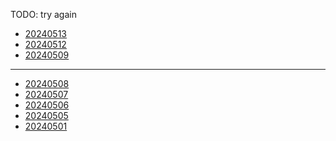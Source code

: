 <head><meta name="viewport" content="width=device-width, initial-scale=1.0, user-scalable=yes" /></head>

TODO: try again

- [20240513](./2024/05/20240513.html)
- [20240512](./2024/05/20240512.html)
- [20240509](./2024/05/20240509.html)

---

- [20240508](./2024/05/20240508.html)
- [20240507](./2024/05/20240507.html)
- [20240506](./2024/05/20240506.html)
- [20240505](./2024/05/20240505.html)
- [20240501](./2024/05/20240501.html)
